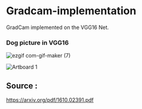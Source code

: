 # Gradcam-implementation

GradCam implemented on the VGG16 Net.

### Dog picture in VGG16
![ezgif com-gif-maker (7)](https://user-images.githubusercontent.com/53033648/83688046-bf49b400-a5ba-11ea-8edc-1f639ef1e835.gif)


![Artboard 1](https://user-images.githubusercontent.com/53033648/83677457-332f9080-a5aa-11ea-9db0-378a9fb34798.png)


## Source : 
https://arxiv.org/pdf/1610.02391.pdf
